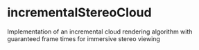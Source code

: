 # incrementalStereoCloud
Implementation of an incremental cloud rendering algorithm with guaranteed frame times for immersive stereo viewing
